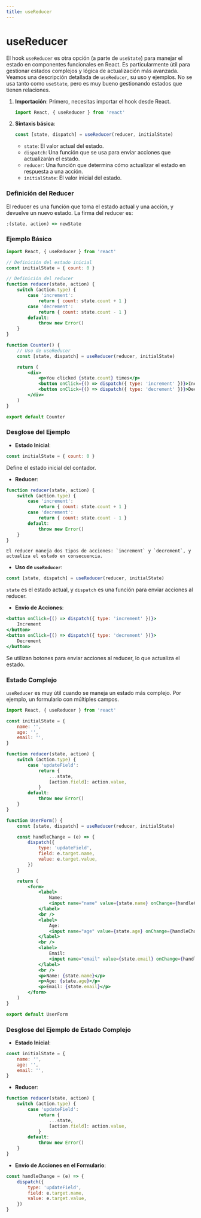 ```yaml
---
title: useReducer
---
```



# useReducer

El hook `useReducer` es otra opción (a parte de `useState`) para manejar el estado en componentes funcionales en React. Es particularmente útil para gestionar estados complejos y lógica de actualización más avanzada. Veamos una descripción detallada de `useReducer`, su uso y ejemplos.
No se usa tanto como `useState`, pero es muy bueno gestionando estados que tienen relaciones.

1. **Importación**: Primero, necesitas importar el hook desde React.

    ```jsx
    import React, { useReducer } from 'react'
    ```

2. **Sintaxis básica**:
    ```jsx
    const [state, dispatch] = useReducer(reducer, initialState)
    ```
    - `state`: El valor actual del estado.
    - `dispatch`: Una función que se usa para enviar acciones que actualizarán el estado.
    - `reducer`: Una función que determina cómo actualizar el estado en respuesta a una acción.
    - `initialState`: El valor inicial del estado.

### Definición del Reducer

El reducer es una función que toma el estado actual y una acción, y devuelve un nuevo estado. La firma del reducer es:

```jsx
;(state, action) => newState
```

### Ejemplo Básico

```jsx
import React, { useReducer } from 'react'

// Definición del estado inicial
const initialState = { count: 0 }

// Definición del reducer
function reducer(state, action) {
    switch (action.type) {
        case 'increment':
            return { count: state.count + 1 }
        case 'decrement':
            return { count: state.count - 1 }
        default:
            throw new Error()
    }
}

function Counter() {
    // Uso de useReducer
    const [state, dispatch] = useReducer(reducer, initialState)

    return (
        <div>
            <p>You clicked {state.count} times</p>
            <button onClick={() => dispatch({ type: 'increment' })}>Increment</button>
            <button onClick={() => dispatch({ type: 'decrement' })}>Decrement</button>
        </div>
    )
}

export default Counter
```

### Desglose del Ejemplo

-   **Estado Inicial**:

```jsx
const initialState = { count: 0 }
```

Define el estado inicial del contador.

-   **Reducer**:

```jsx
function reducer(state, action) {
    switch (action.type) {
        case 'increment':
            return { count: state.count + 1 }
        case 'decrement':
            return { count: state.count - 1 }
        default:
            throw new Error()
    }
}
```

    El reducer maneja dos tipos de acciones: `increment` y `decrement`, y actualiza el estado en consecuencia.

-   **Uso de `useReducer`**:

```jsx
const [state, dispatch] = useReducer(reducer, initialState)
```

`state` es el estado actual, y `dispatch` es una función para enviar acciones al reducer.

-   **Envío de Acciones**:

```jsx
<button onClick={() => dispatch({ type: 'increment' })}>
    Increment
</button>
<button onClick={() => dispatch({ type: 'decrement' })}>
    Decrement
</button>
```

Se utilizan botones para enviar acciones al reducer, lo que actualiza el estado.

### Estado Complejo

`useReducer` es muy útil cuando se maneja un estado más complejo. Por ejemplo, un formulario con múltiples campos.

```jsx
import React, { useReducer } from 'react'

const initialState = {
    name: '',
    age: '',
    email: '',
}

function reducer(state, action) {
    switch (action.type) {
        case 'updateField':
            return {
                ...state,
                [action.field]: action.value,
            }
        default:
            throw new Error()
    }
}

function UserForm() {
    const [state, dispatch] = useReducer(reducer, initialState)

    const handleChange = (e) => {
        dispatch({
            type: 'updateField',
            field: e.target.name,
            value: e.target.value,
        })
    }

    return (
        <form>
            <label>
                Name:
                <input name="name" value={state.name} onChange={handleChange} />
            </label>
            <br />
            <label>
                Age:
                <input name="age" value={state.age} onChange={handleChange} />
            </label>
            <br />
            <label>
                Email:
                <input name="email" value={state.email} onChange={handleChange} />
            </label>
            <br />
            <p>Name: {state.name}</p>
            <p>Age: {state.age}</p>
            <p>Email: {state.email}</p>
        </form>
    )
}

export default UserForm
```

### Desglose del Ejemplo de Estado Complejo

-   **Estado Inicial**:

```jsx
const initialState = {
    name: '',
    age: '',
    email: '',
}
```

-   **Reducer**:

```jsx
function reducer(state, action) {
    switch (action.type) {
        case 'updateField':
            return {
                ...state,
                [action.field]: action.value,
            }
        default:
            throw new Error()
    }
}
```

-   **Envío de Acciones en el Formulario**:

```jsx
const handleChange = (e) => {
    dispatch({
        type: 'updateField',
        field: e.target.name,
        value: e.target.value,
    })
}
```
